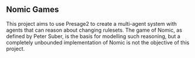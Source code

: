## Nomic Games

This project aims to use Presage2 to create a multi-agent system with agents that can reason about changing rulesets. The game of Nomic, as defined by Peter Suber, is the basis for modelling such reasoning, but a completely unbounded implementation of Nomic is not the objective of this project.
